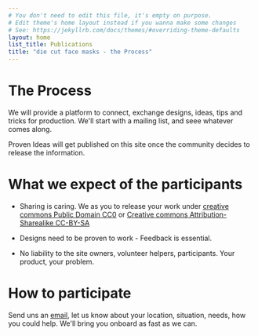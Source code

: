 ```yaml
---
# You don't need to edit this file, it's empty on purpose.
# Edit theme's home layout instead if you wanna make some changes
# See: https://jekyllrb.com/docs/themes/#overriding-theme-defaults
layout: home
list_title: Publications
title: "die cut face masks - the Process"
---
```


# The Process

We will provide a platform to connect, exchange designs, ideas, tips and tricks for production. We'll start with a mailing list, and seee whatever comes along.

Proven Ideas will get published on this site once the community decides to release the information. 


# What we expect of the participants

- Sharing is caring. We as you to release your work under [creative commons Public Domain CC0](https://creativecommons.org/publicdomain/zero/1.0/deed.en) or [Creative commons Attribution-Sharealike CC-BY-SA](https://creativecommons.org/licenses/by-sa/4.0/)

- Designs need to be proven to work - Feedback is essential.

- No liability to the site owners, volunteer helpers, participants. Your product, your problem.


# How to participate

 Send uns an [email](info@diecutfacemasks.org), let us know about your location, situation, needs, how you could help. We'll bring you onboard as fast as we can.






